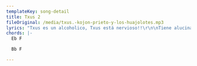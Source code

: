 ```yaml
---
templateKey: song-detail
title: Txus 2
fileOriginal: /media/txus.-kojon-prieto-y-los-huajolotes.mp3
lyrics: "Txus es un alcoholico, Txus está nervioso!!\r\n\nTiene alucinaciones, de su ducha sale alcohol hirviendo!\r\n\nEsto no puede ser, esto no hay quien lo aguante\r\n\nTiene que llevarse a alguien por delante!\r\n\nTxus esta furioso\r\n\nTxus esta violento, alguien va a pagar sus nervios!\r\n\nSe a montao una bronca! Txus está en el suelo ahora esta contento muerto!\r\n\nEn su tumba hay latas de cerveza\r\n\nTxus no bebas tanto, no pierdas la cabeza\r\n\nTxus no bebas tanto, no pierdas la cabeza\r\n\nNo pierdas la cabeza\r\n\nNo pierdas la cabeza!"
chords: |-
  Eb F

  Bb F

---
```


